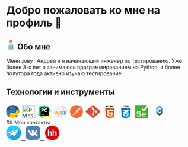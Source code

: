 # Добро пожаловать ко мне на профиль 👋

## <img src = "https://github.com/flamefks/flamefks/blob/master/assets/free-icon-computer-worker-8859860.png" width="25">  Обо мне
Меня зовут Андрей и я начинающий инженер по тестированию. Уже более 3-х лет я занимаюсь программированием на Python, и более полутора года активно изучаю тестирование. 
## Технологии и инструменты
<div class="tech">
<img src="https://github.com/flamefks/flamefks/blob/master/assets/python.png" width="35" height="35" title="python"/>&nbsp;
<img src="https://github.com/pytest-dev/design/blob/master/pytest_logo/pytest_logo.svg" width="35" height="35" title="pytest"/>&nbsp;
<img src="https://github.com/flamefks/flamefks/blob/master/assets/pycharm-seeklogo.com.svg" width="35" height="35" title="pycharm"/>&nbsp;
<img src="https://github.com/flamefks/flamefks/blob/master/assets/mysql.png" width="35" height="35" title="mysql"/>&nbsp;
<img src="https://github.com/flamefks/flamefks/blob/master/assets/postman.svg" width="35" height="35" title="postman"/>&nbsp;
<img src="https://github.com/flamefks/flamefks/blob/master/assets/git-seeklogo.com.svg" width="40" height="35" title="git"/>&nbsp;
<img src="https://github.com/flamefks/flamefks/blob/master/assets/html-5.png" width="35" height="35" title="html5"/>&nbsp;
<img src="https://github.com/flamefks/flamefks/blob/master/assets/css.png" width="35" height="35" title="css"/>&nbsp;
<img src="https://github.com/flamefks/flamefks/blob/master/assets/Selenium_Logo.png" width="35" height="35" title="selenium"/>&nbsp;
<img src="https://github.com/flamefks/flamefks/blob/master/assets/C%2B%2B-Logo.wine.svg" width="45" height="40" title="C++"/>&nbsp;
</div>
## Мои контакты
<div class="Contacts">
<a href="https://t.me/Flamingfks">
<img src="https://github.com/flamefks/flamefks/blob/master/assets/paper-plane.png" width="40" height="40" title="Telegram"/>&nbsp;&nbsp;
</a>
<a href="https://vk.com/id208910289">
<img src="https://github.com/flamefks/flamefks/blob/master/assets/vk-1-logo-svgrepo-com.svg" width="40" height="40" title="Vk"/>&nbsp;&nbsp;
</a>
<a href="https://spb.hh.ru/resume/e69ecfc1ff0bf1e9a60039ed1f575953356273">
<img src="https://github.com/flamefks/flamefks/blob/master/assets/hh.png" width="40" height="40" title="hh.ru" style="color:green"/>
</a>
</div>





